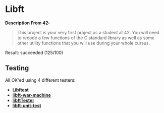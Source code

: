 # Libft

**Description From 42:**
> This project is your very first project as a student at 42. You will need to recode a few functions of the C standard library as well as some other utility functions that you will use during your whole cursus.

Result: succeeded (125/100)

## Testing

All OK'ed using 4 different testers:

- **[Libftest](https://github.com/jtoty/Libftest)**
- **[libft-war-machine](https://github.com/0x050f/libft-war-machine)**
- **[libftTester](https://github.com/Tripouille/libftTester)**
- **[libft-unit-test](https://github.com/alelievr/libft-unit-test)**
